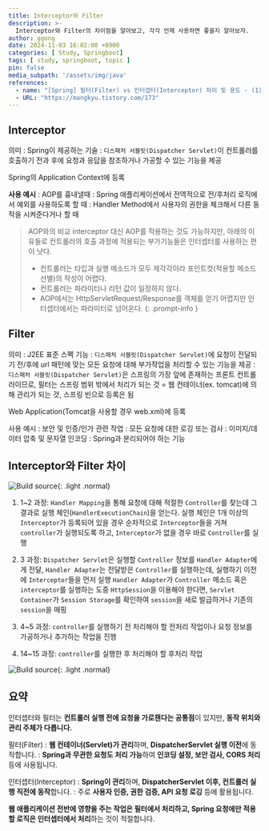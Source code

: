 ```yaml
---
title: Interceptor와 Filter
description: >-
  Interceptor와 Filter의 차이점을 알아보고, 각각 언제 사용하면 좋을지 알아보자.
author: ggong
date: 2024-11-03 16:02:00 +0900
categories: [ Study, Springboot]
tags: [ study, springboot, topic ]
pin: false
media_subpath: '/assets/img/java'
references:
  - name: "[Spring] 필터(Filter) vs 인터셉터(Interceptor) 차이 및 용도 - (1)"
  - URL: "https://mangkyu.tistory.com/173"
---
```



## Interceptor

의미
: Spring이 제공하는 기술
: `디스패처 서블릿(Dispatcher Servlet)`이 컨트롤러를 호출하기 전과 후에 요청과 응답을 참조하거나 가공할 수 있는 기능을 제공

Spring의 Application Context에 등록

**사용 예시**
: AOP를 흉내낼때
: Spring 애플리케이션에서 전역적으로 전/후처리 로직에서 예외를 사용하도록 할 때
: Handler Method에서 사용자의 권한을 체크해서 다른 동작을 시켜준다거나 할 때


> AOP와의 비교
> interceptor 대신 AOP를 적용하는 것도 가능하지만, 아래의 이유들로 컨트롤러의 호출 과정에 적용되는 부가기능들은 인터셉터를 사용하는 편이 낫다.
> - 컨트롤러는 타입과 실행 메소드가 모두 제각각이라 포인트컷(적용할 메소드 선별)의 작성이 어렵다.
> - 컨트롤러는 파라미터나 리턴 값이 일정하지 않다.
> - AOP에서는 HttpServletRequest/Response를 객체를 얻기 어렵지만 인터셉터에서는 파라미터로 넘어온다.
{: .prompt-info }


## Filter

의미
: J2EE 표준 스펙 기능
: `디스패처 서블릿(Dispatcher Servlet)`에 요청이 전달되기 전/후에 url 패턴에 맞는 모든 요청에 대해 부가작업을 처리할 수 있는 기능을 제공
: `디스패처 서블릿(Dispatcher Servlet)`은 스프링의 가장 앞에 존재하는 프론트 컨트롤러이므로, 필터는 스프링 범위 밖에서 처리가 되는 것
    = 웹 컨테이너(ex. tomcat)에 의해 관리가 되는 것, 스프링 빈으로 등록은 됨

Web Application(Tomcat을 사용할 경우 web.xml)에 등록

사용 예시
: 보안 및 인증/인가 관련 작업
: 모든 요청에 대한 로깅 또는 검사
: 이미지/데이터 압축 및 문자열 인코딩
: Spring과 분리되어야 하는 기능


## Interceptor와 Filter 차이


![Build source](web-flow.png){: .light .normal}


1. 1~2 과정: `Handler Mapping`을 통해 요청에 대해 적절한 `Controller`를 찾는데 그 결과로 실행 체인(`HandlerExecutionChain`)을 얻는다.
실행 체인은 1개 이상의 `Interceptor`가 등록되어 있을 경우 순차적으로 `Interceptor`들을 거쳐 `controller`가 실행되도록 하고, 
`Interceptor`가 없을 경우 바로 `Controller`를 실행

2. 3     과정: `Dispatcher Servlet`은 실행할 `Controller` 정보를 `Handler Adapter`에게 전달, `Handler Adapter`는 전달받은 `Controller`를 실행하는데, 실행하기 이전에 `Interceptor`들을 먼저 실행
`Handler Adapter`가 `Controller` 메소드 혹은 `interceptor`를 실행하는 도중 `HttpSession`을 이용해야 한다면, 
`Servlet Container`가 `Session Storage`를 확인하여 `session`을 새로 발급하거나 기존의 `session`을 매핑

3. 4~5 과정: `controller`를 실행하기 전 처리해야 할 전처리 작업이나 요청 정보를 가공하거나 추가하는 작업을 진행
4. 14~15 과정: `controller`를 실행한 후 처리해야 할 후처리 작업


![Build source](interceptor-filter.png){: .light .normal}


## 요약
인터셉터와 필터는 **컨트롤러 실행 전에 요청을 가로챈다는 공통점**이 있지만, **동작 위치와 관리 주체가 다릅니다.**

필터(Filter)
: **웹 컨테이너(Servlet)가 관리**하며, **DispatcherServlet 실행 이전**에 동작합니다.
: **Spring과 무관한 요청도 처리 가능**하여 **인코딩 설정, 보안 검사, CORS 처리** 등에 사용됩니다.

인터셉터(Interceptor)
: **Spring이 관리**하며, **DispatcherServlet 이후, 컨트롤러 실행 직전에 동작**합니다.
: 주로 **사용자 인증, 권한 검증, API 요청 로깅** 등에 활용됩니다.

**웹 애플리케이션 전반에 영향을 주는 작업은 필터에서 처리하고, Spring 요청에만 적용할 로직은 인터셉터에서 처리**하는 것이 적절합니다.
